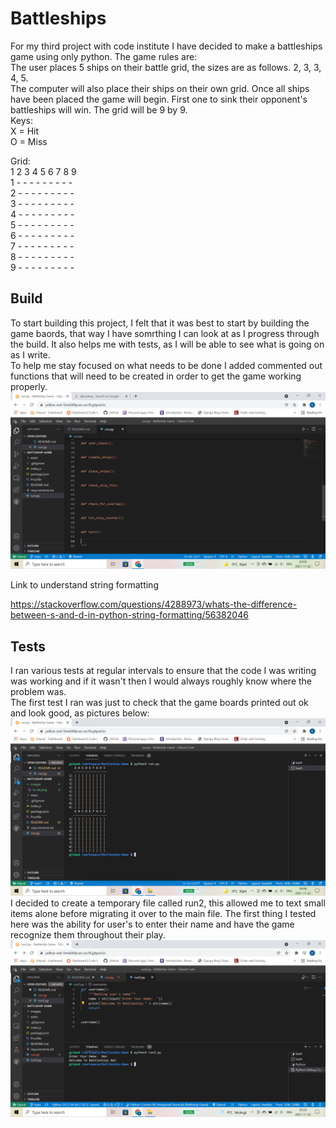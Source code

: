 # Battleships 

For my third project with code institute I have decided to make a battleships game using only python.
The game rules are:  
The user places 5 ships on their battle grid, the sizes are as follows. 
2, 3, 3, 4, 5.  
The computer will also place their ships on their own grid.
Once all ships have been placed the game will begin. First one to sink their opponent's battleships will win. 
The grid will be 9 by 9.  
Keys:  
X = Hit  
O = Miss  

Grid:  
  1 2 3 4 5 6 7 8 9  
1 - - - - - - - - -  
2 - - - - - - - - -  
3 - - - - - - - - -  
4 - - - - - - - - -  
5 - - - - - - - - -  
6 - - - - - - - - -  
7 - - - - - - - - -  
8 - - - - - - - - -  
9 - - - - - - - - -  

## Build

To start building this project, I felt that it was best to start by building the game baords, that way I have somrthing I can look at as I progress through the build. It also helps me with tests, as I will be able to see what is going on as I write.  
To help me stay focused on what needs to be done I added commented out functions that will need to be created in order to get the game working properly.  
<img src="./images/to-do.png" alt="Image of commented out function names">

Link to understand string formatting

https://stackoverflow.com/questions/4288973/whats-the-difference-between-s-and-d-in-python-string-formatting/56382046


## Tests

I ran various tests at regular intervals to ensure that the code I was writing was working and if it wasn't then I would always roughly know where the problem was.  
The first test I ran was just to check that the game boards printed out ok and look good, as pictures below:  
<img src = ./images/game-boards.png alt="Images of game boards">  
I decided to create a temporary file called run2, this allowed me to text small items alone before migrating it over to the main file. The first thing I tested here was the ability for user's to enter their name and have the game recognize them throughout their play.  
<img src = "./images/remember-name.png" alt =" Function for getting player name">